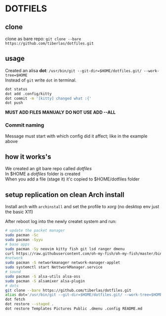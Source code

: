 # DOTFIELS

## clone

clone as bare repo: `git clone --bare https://github.com/tiberlas/dotfiles.git`

## usage

Created an alisa **dot**: `/usr/bin/git --git-dir=$HOME/dotfiles.git/ --work-tree=$HOME`  
Instead of `git` write `dot` in terminal.

```bash
dot status
dot add .config/kitty
dot commit -m '[kitty] changed what :{'
dot push
```

**MUST ADD FILES MANUALY**
**DO NOT USE ADD --ALL**

### Commit naming

Message must start with which config did it affect; like in the example above

## how it works's

We created an git bare repo called *dotfiles*  
In $HOME a *dotfiles* folder is created  
When you add a file (stage it) it'c copied to $HOME/dotfiles folder  

## setup replication on clean Arch install

Install arch with `archinstall` and set the profile to *xorg* (no desktop env just the basic X11)  

After reboot log into the newly createt system and run:  
```bash
# update the packet manager
sudo pacman -Sc
sudo pacman -Syyu
# base apps
sudo pacman -Sy neovim kitty fish git lsd ranger dmenu
curl https://raw.githubusercontent.com/oh-my-fish/oh-my-fish/master/bin/install | fish
#network
sudo pacman -S networkmanager network-manager-applet
sudo systemctl start NettworkManager.service
# sound
sudo pacman -S alsa-utils alsa-oss
sudo pacman -S alsamixer alsa-plugin
# dots
git clone --bare https://github.com/tiberlas/dotfiles.git
alias dot='/usr/bin/git --git-dir=$HOME/dotfiles.git/ --work-tree=$HOME'
dot fetch
dot restore --staged .
dot restore Templates Pictures Public .dmenu .config README.md
```

